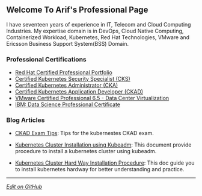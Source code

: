## Welcome To Arif's Professional Page

I have seventeen years of experience in IT, Telecom and Cloud Computing Industries. My expertise domain is in DevOps, Cloud Native Computing, Containerized Workload, Kubernetes, Red Hat Technologies, VMware and Ericsson Business Support System(BSS) Domain. 


### Professional Certifications

- [Red Hat Certified Professional Portfolio](https://www.redhat.com/rhtapps/certification/verify/?certId=180-088-585)
- [Certified Kubernetes Security Specialist (CKS)](https://www.credly.com/badges/4200f01a-230e-49ab-bdfa-653e80f6f4b1)
- [Certified Kubernetes Administrator (CKA)](https://www.credly.com/badges/ba4b9823-3858-47af-90c6-58ef604d9786)
- [Certified Kubernetes Application Developer (CKAD)](https://www.credly.com/badges/ba4b9823-3858-47af-90c6-58ef604d9786)
- [VMware Certified Professional 6.5 - Data Center Virtualization](https://www.credly.com/badges/3b6f4641-8105-400d-a6bb-23bc2e81c520)
- [IBM: Data Science Professional Certificate](https://www.credly.com/badges/b12ea6dc-69ce-4829-a429-65806c5b19c9)


### Blog Articles

- [CKAD Exam Tips](https://github.com/arif332/k8s-tutorial/blob/main/certification-exam/2021-02-22-kubernetes-ckad-exam-tips.md): Tips for the kubernestes CKAD exam.
  
- [Kubernetes Cluster Installation using Kubeadm](https://github.com/arif332/k8s-tutorial/blob/main/installation/kubernetes-installation.md): This document provide procedure to install a kubernetes cluster using kubeadm.  
  
- [Kubernetes Cluster Hard Way Installation Procedure](https://github.com/arif332/KBs.Pub/blob/master/kubernetes/kubernetes_install_hard_way/kubernetes_install_hard_way.md): This doc guide you to install kubernetes hardway for better understanding and practice. 


---

_[Edit on GitHub](https://github.com/arif332/arif332.github.io)_
